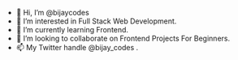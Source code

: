 - 👋 Hi, I’m @bijaycodes
- 👀 I’m interested in Full Stack Web Development.
- 🌱 I’m currently learning Frontend.
- 💞️ I’m looking to collaborate on Frontend Projects For Beginners.
- 📫 My Twitter handle @bijay_codes .
